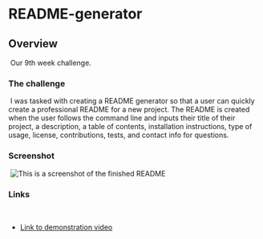 # README-generator

## Overview

​
Our 9th week challenge.

### The challenge

​
I was tasked with creating a README generator so that a user can quickly create a professional README for a new project. The README is created when the user follows the command line and inputs their title of their project, a description, a table of contents, installation instructions, type of usage, license, contributions, tests, and contact info for questions.
​

### Screenshot

​
![This is a screenshot of the finished README]()
​

### Links

​

- [Link to demonstration video]()
  ​
